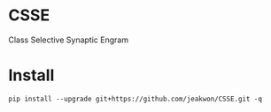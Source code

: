 # CSSE
Class Selective Synaptic Engram

# Install
```
pip install --upgrade git+https://github.com/jeakwon/CSSE.git -q
```